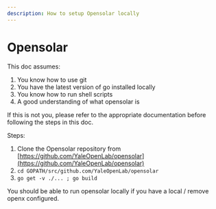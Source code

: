 ```yaml
---
description: How to setup Opensolar locally
---
```


# Opensolar

This doc assumes:

1. You know how to use git
2. You have the latest version of go installed locally
3. You know how to run shell scripts
4. A good understanding of what opensolar is

If this is not you, please refer to the appropriate documentation before following the steps in this doc.

Steps:

1. Clone the Opensolar repository from [https://github.com/YaleOpenLab/opensolar](https://github.com/YaleOpenLab/opensolar)
2. `cd GOPATH/src/github.com/YaleOpenLab/opensolar`
3. `go get -v ./... ; go build`

You should be able to run opensolar locally if you have a local / remove openx configured.

